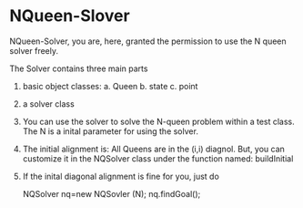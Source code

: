# NQueen-Slover

NQueen-Solver, you are, here, granted the permission to use the N queen solver freely.

The Solver contains three main parts
1. basic object classes:
   a. Queen
   b. state
   c. point

2. a solver class 

3. You can use the solver to solve the N-queen problem within a test class. The N is a inital parameter for using the solver.

4. The initial alignment is: All Queens are in the (i,i) diagnol. But,  you can customize it in the NQSolver class under the function named: buildInitial

5. If the inital diagonal alignment is fine for you, just do 

      NQSolver nq=new NQSovler (N);
      nq.findGoal();
